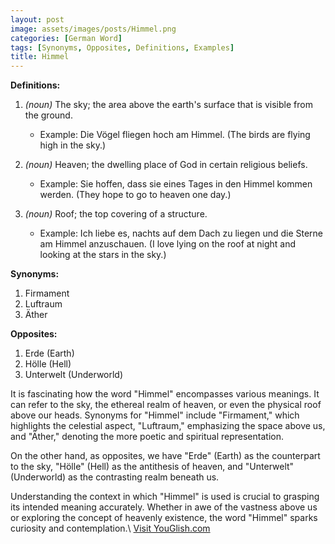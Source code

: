 ```yaml
---
layout: post
image: assets/images/posts/Himmel.png
categories: [German Word]
tags: [Synonyms, Opposites, Definitions, Examples]
title: Himmel
---
```


**Definitions:**

1. *(noun)* The sky; the area above the earth's surface that is visible from the ground.
    - Example: Die Vögel fliegen hoch am Himmel. (The birds are flying high in the sky.)

2. *(noun)* Heaven; the dwelling place of God in certain religious beliefs.
    - Example: Sie hoffen, dass sie eines Tages in den Himmel kommen werden. (They hope to go to heaven one day.)

3. *(noun)* Roof; the top covering of a structure.
    - Example: Ich liebe es, nachts auf dem Dach zu liegen und die Sterne am Himmel anzuschauen. (I love lying on the roof at night and looking at the stars in the sky.)

**Synonyms:**

1. Firmament
2. Luftraum
3. Äther

**Opposites:**

1. Erde (Earth)
2. Hölle (Hell)
3. Unterwelt (Underworld)

It is fascinating how the word "Himmel" encompasses various meanings. It can refer to the sky, the ethereal realm of heaven, or even the physical roof above our heads. Synonyms for "Himmel" include "Firmament," which highlights the celestial aspect, "Luftraum," emphasizing the space above us, and "Äther," denoting the more poetic and spiritual representation.

On the other hand, as opposites, we have "Erde" (Earth) as the counterpart to the sky, "Hölle" (Hell) as the antithesis of heaven, and "Unterwelt" (Underworld) as the contrasting realm beneath us.

Understanding the context in which "Himmel" is used is crucial to grasping its intended meaning accurately. Whether in awe of the vastness above us or exploring the concept of heavenly existence, the word "Himmel" sparks curiosity and contemplation.\ <a id="yg-widget-0" class="youglish-widget" data-query="Himmel" data-lang="german" data-components="8412" data-auto-start="0" data-bkg-color="theme_light" data-title="How%20to%20pronounce%20Himmel%20in%20German"  rel="nofollow" href="https://youglish.com">Visit YouGlish.com</a><script async src="https://youglish.com/public/emb/widget.js" charset="utf-8"></script>